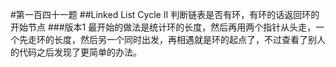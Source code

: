 #第一百四十一题
##Linked List Cycle II
判断链表是否有环，有环的话返回环的开始节点
###版本1
最开始的做法是统计环的长度，然后再用两个指针从头走，一个先走环的长度，然后另一个同时出发，再相遇就是环的起点了，不过查看了别人的代码之后发现了更简单的办法。